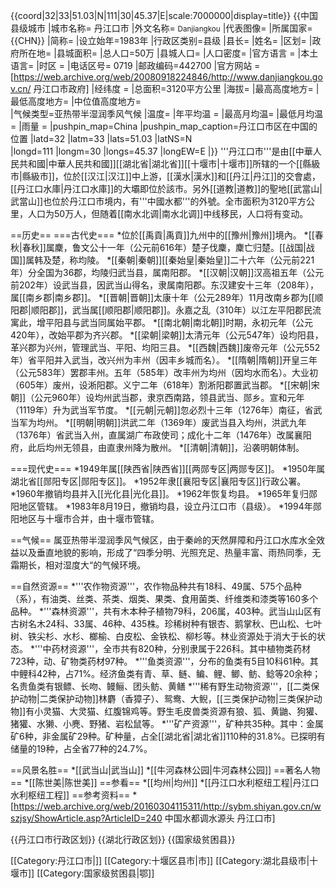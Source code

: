 {{coord|32|33|51.03|N|111|30|45.37|E|scale:7000000|display=title}}
{{中国县级城市
|城市名称= 丹江口市
|外文名称= <small>Danjiangkou</small>
|代表图像=
|所属国家={{CHN}}
|简称=
|设立始年=1983年 
|行政区类别=县级
|县长=
|姓名= 
|区划=
|政府所在地=
|县城面积=
|总人口=50万 
|县城人口= 
|人口密度= 
|官方语言 = 
|本土语言=
|时区 = 
|电话区号= 0719
|邮政编码=442700
|官方网站 =[https://web.archive.org/web/20080918224846/http://www.danjiangkou.gov.cn/ 丹江口市政府]
|经纬度 =
|总面积=3120平方公里
|海拔=
|最高高度地方= 
|最低高度地方= 
|中位值高度地方=  
|气候类型=亚热带半湿润季风气候 
|温度=
|年平均温 =
|最高月均温=
|最低月均温=
|雨量 =
|pushpin_map=China
|pushpin_map_caption=丹江口市区在中国的位置 
|latd=32 |latm=33 |lats=51.03 |latNS=N  
|longd=111 |longm=30 |longs=45.37 |longEW=E 
|}}
'''丹江口市'''是由[[中華人民共和國|中華人民共和國]][[湖北省|湖北省]][[十堰市|十堰市]]所辖的一个[[縣級市|縣級市]]，位於[[汉江|汉江]]中上游，[[漢水|漢水]]和[[丹江|丹江]]的交會處，[[丹江口水庫|丹江口水庫]]的大壩即位於該市。另外[[道教|道教]]的聖地[[武當山|武當山]]也位於丹江口市境内，有'''中國水都'''的外號。全市面积为3120平方公里，人口为50万人，但随着[[南水北调|南水北调]]中线移民，人口将有变动。

==历史==
===古代史===
*位於[[禹貢|禹貢]]九州中的[[豫州|豫州]]境內。
*[[春秋|春秋]]属麇，鲁文公十一年（公元前616年）楚子伐麇，麇亡归楚。[[战国|战国]]属韩及楚，称均陵。
*[[秦朝|秦朝]][[秦始皇|秦始皇]]二十六年（公元前221年）分全国为36郡，均陵归武当县，属南阳郡。
*[[汉朝|汉朝]]汉高祖五年（公元前202年）设武当县，因武当山得名，隶属南阳郡。东汉建安十三年（208年），属[[南乡郡|南乡郡]]。
*[[晋朝|晋朝]]太康十年（公元289年）11月改南乡郡为[[顺阳郡|顺阳郡]]，武当属[[顺阳郡|顺阳郡]]。永嘉之乱（310年）以江左平阳郡民流寓此，增平阳县与武当同属始平郡。
*[[南北朝|南北朝]]时期，永初元年（公元420年），改始平郡为齐兴郡。
*[[梁朝|梁朝]]太清元年（公元547年）设均阳县，革兴郡为兴州，管理武当、平阳、均阳三县。
*[[西魏|西魏]]废帝元年（公元552年）省平阳并入武当，改兴州为丰州（因丰乡城而名）。
*[[隋朝|隋朝]]开皇三年（公元583年）罢郡丰州。五年（585年）改丰州为均州（因均水而名）。大业初（605年）废州，设淅阳郡。义宁二年（618年）割淅阳郡置武当郡。
*[[宋朝|宋朝]]（公元960年）设均州武当郡，隶京西南路，领县武当、郧乡。宣和元年（1119年）升为武当军节度。
*[[元朝|元朝]]忽必烈十三年（1276年）南征，省武当军为均州。
*[[明朝|明朝]]洪武二年（1369年）废武当县入均州，洪武九年（1376年）省武当入州，直属湖广布政使司；成化十二年（1476年）改属襄阳府，此后均州无领县，由直隶州降为散州。
*[[清朝|清朝]]，沿袭明朝体制。

===现代史===
*1949年属[[陕西省|陕西省]][[两郧专区|两郧专区]]。
*1950年属湖北省[[郧阳专区|郧阳专区]]。
*1952年隶[[襄阳专区|襄阳专区]]行政公署。
*1960年撤销均县并入[[光化县|光化县]]。
*1962年恢复均县。
*1965年复归郧阳地区管辖。
*1983年8月19日，撤销均县，设立丹江口市（县级）。
*1994年郧阳地区与十堰市合并，由十堰市管辖。

==气候==
属亚热带半湿润季风气候区，由于秦岭的天然屏障和丹江口水库水全效益以及垂直地貌的影响，形成了“四季分明、光照充足、热量丰富、雨热同季，无霜期长，相对湿度大“的气候环境。

==自然资源==
*'''农作物资源'''，农作物品种共有18科、49属、575个品种（系），有油类、丝类、茶类、烟类、果类、食用菌类、纤维类和漆类等160多个品种。
*'''森林资源'''，共有木本种子植物79科，206属，403种。武当山山区有古树名木24科、33属、46种、435株。珍稀树种有银杏、鹅掌秋、巴山松、七叶树、铁尖杉、水杉、榔榆、白皮松、金铁松、柳杉等。林业资源处于消大于长的状态。
*'''中药材资源'''，全市共有820种，分别隶属于226科。其中植物类药材723种，动、矿物类药材97种。
*'''鱼类资源'''，分布的鱼类有5目10科61种。其中鲤科42种，占71%。经济鱼类有青、草、鲢、鳊、鲤、鲫、鲂、鲶等20余种；名贵鱼类有银鳔、长吻、鳗鲡、团头鲂、黄鳝
*'''稀有野生动物资源'''，[[二类保护动物|二类保护动物]]林麝（香獐子）、鸳鸯、大鲵，[[三类保护动物|三类保护动物]]有小灵猫、大灵猫、红腹锦鸡等。野生毛皮兽类资源有狼、狐、黄鼬、狗獾、猪獾、水獭、小麂、野猪、岩松鼠等。
*'''矿产资源'''，矿种共35种。其中：金属矿6种，非金属矿29种。矿种量，占全[[湖北省|湖北省]]110种的31.8%。已探明有储量的19种，占全省77种的24.7%。

==风景名胜==
*[[武当山|武当山]]
*[[牛河森林公园|牛河森林公园]]
==著名人物==
*[[陈世美|陈世美]]
==参看==
*[[均州|均州]]
*[[丹江口水利枢纽工程|丹江口水利枢纽工程]]
==参考资料==
*[https://web.archive.org/web/20160304115311/http://sybm.shiyan.gov.cn/wszjsy/ShowArticle.asp?ArticleID=240 中国水都调水源头 丹江口市]

{{丹江口市行政区划}}
{{湖北行政区划}}
{{国家级贫困县}}

[[Category:丹江口市|]]
[[Category:十堰区县市|市]]
[[Category:湖北县级市|十堰市]]
[[Category:国家级贫困县|鄂]]